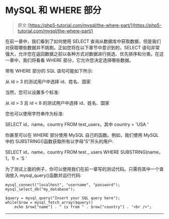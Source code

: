# MySQL 和 WHERE 部分

> 原文:[https://php5-tutorial.com/mysql/the-where-part/](https://php5-tutorial.com/mysql/the-where-part/)

在前一章中，我们看到了如何使用 SELECT 查询从数据库中获取数据，但是我们对获取哪些数据并不挑剔。正如您将在以下章节中意识到的，SELECT 语句非常强大，允许您在返回数据之前以各种方式对数据进行挑选、优先排序和分类。在这一章中，我们将看看 WHERE 部分，它允许您决定选择哪些数据。

带有 WHERE 部分的 SQL 语句可能如下所示:

从 id > 3 的测试用户中选择 id、姓名、国家

当然，您可以设置多个标准:

从 id > 3 且 id < 8 的测试用户中选择 id、姓名、国家

您也可以使用字符串作为标准:

<input type="hidden" name="IL_IN_ARTICLE">

SELECT id，name，country FROM test_users，其中 country = 'USA '

你甚至可以在 WHERE 部分使用 MySQL 自己的函数。例如，我们使用 MySQL 中的 SUBSTRING()函数获取所有以字母“S”开头的用户:

SELECT id，name，country FROM test _ users WHERE SUBSTRING(name，1，1) = 'S '

为了测试上面的例子，你可以使用我们在前一章写的测试代码。只需将其中一个查询放入 mysql_query()函数并运行代码:

```
mysql_connect("localhost", "username", "password");
mysql_select_db("my_database");

$query = mysql_query("Insert your SQL query here");
while($row = mysql_fetch_array($query))
    echo $row["name"] . " is from " . $row["country"] . "<br />";
```

* * *